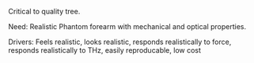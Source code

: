 
Critical to quality tree.

Need: Realistic Phantom forearm with mechanical and optical properties.

Drivers: Feels realistic, looks realistic, responds realistically to force, responds realistically to THz, easily reproducable, low cost